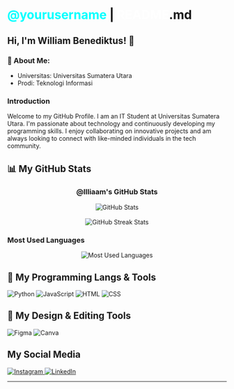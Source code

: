 # <span style="color:#00FFFF">@yourusername</span> | <span style="color:#FFFFFF">README</span>.md

## Hi, I'm William Benediktus! 👋

### 👤 About Me:
* Universitas: Universitas Sumatera Utara
* Prodi: Teknologi Informasi

### Introduction
Welcome to my GitHub Profile. I am an IT Student at Universitas Sumatera Utara. I'm passionate about technology and continuously developing my programming skills. I enjoy collaborating on innovative projects and am always looking to connect with like-minded individuals in the tech community.

## 📊 My GitHub Stats

<div align="center">
  <h3>@llliaam's GitHub Stats</h3>
  <img src="https://github-readme-stats.vercel.app/api?username=yourusername&theme=radical&show_icons=true" alt="GitHub Stats" />
  <br />
  <br />
  <img src="https://github-readme-streak-stats.herokuapp.com/?user=yourusername&theme=radical" alt="GitHub Streak Stats" />
</div>

### Most Used Languages
<div align="center">
  <img src="https://github-readme-stats.vercel.app/api/top-langs/?username=yourusername&layout=compact&theme=radical" alt="Most Used Languages" />
</div>

## 🚀 My Programming Langs & Tools
<p align="left">
  <img src="https://img.shields.io/badge/Python-3776AB?style=for-the-badge&logo=python&logoColor=white" alt="Python" />
  <img src="https://img.shields.io/badge/JavaScript-F7DF1E?style=for-the-badge&logo=javascript&logoColor=black" alt="JavaScript" />
  <img src="https://img.shields.io/badge/HTML5-E34F26?style=for-the-badge&logo=html5&logoColor=white" alt="HTML" />
  <img src="https://img.shields.io/badge/CSS3-1572B6?style=for-the-badge&logo=css3&logoColor=white" alt="CSS" />
</p>

## 🎨 My Design & Editing Tools
<p align="left">
  <img src="https://img.shields.io/badge/Figma-F24E1E?style=for-the-badge&logo=figma&logoColor=white" alt="Figma" />
  <img src="https://img.shields.io/badge/Canva-00C4CC?style=for-the-badge&logo=canva&logoColor=white" alt="Canva" />
</p>

## My Social Media
<p align="left">
  <a href="https://www.instagram.com/lll1aamm/">
    <img src="https://img.shields.io/badge/Instagram-E4405F?style=for-the-badge&logo=instagram&logoColor=white" alt="Instagram" />
  </a>
  <a href="https://www.linkedin.com/in/william-benediktus-51032b342/">
    <img src="https://img.shields.io/badge/LinkedIn-0077B5?style=for-the-badge&logo=linkedin&logoColor=white" alt="LinkedIn" />
  </a>
</p>

---
